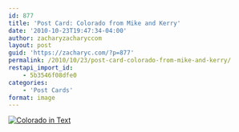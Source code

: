 ```yaml
---
id: 877
title: 'Post Card: Colorado from Mike and Kerry'
date: '2010-10-23T19:47:34-04:00'
author: zacharyzacharyccom
layout: post
guid: 'https://zacharyc.com/?p=877'
permalink: /2010/10/23/post-card-colorado-from-mike-and-kerry/
restapi_import_id:
    - 5b3546f08dfe0
categories:
    - 'Post Cards'
format: image
---
```


[![Colorado in Text](https://i0.wp.com/zacharyc.com/wp-content/uploads/2010/10/Colorado-MK.jpg?resize=300%2C196&ssl=1 "Colorado-MK")](https://i0.wp.com/zacharyc.com/wp-content/uploads/2010/10/Colorado-MK.jpg?ssl=1)